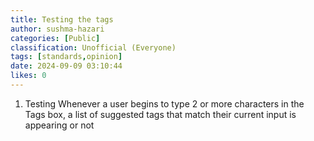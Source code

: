 ```yaml
---
title: Testing the tags
author: sushma-hazari
categories: [Public]
classification: Unofficial (Everyone)
tags: [standards,opinion]
date: 2024-09-09 03:10:44 
likes: 0
---
```


1. Testing Whenever a user begins to type 2 or more characters in the Tags box, a list of suggested tags that match their current input is appearing or not

